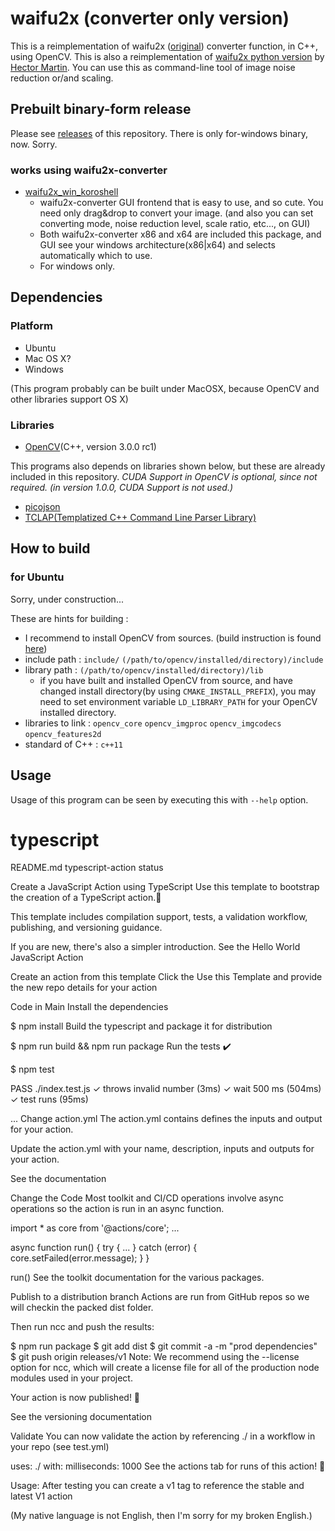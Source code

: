 # waifu2x (converter only version)

This is a reimplementation of waifu2x ([original](https://github.com/nagadomi/waifu2x)) converter function, in C++, using OpenCV.
This is also a reimplementation of [waifu2x python version](https://marcan.st/transf/waifu2x.py) by [Hector Martin](https://marcan.st/blog/).
You can use this as command-line tool of image noise reduction or/and scaling.


## Prebuilt binary-form release

Please see [releases](https://github.com/WL-Amigo/waifu2x-converter-cpp/releases) of this repository.
There is only for-windows binary, now. Sorry.

### works using waifu2x-converter

 * [waifu2x_win_koroshell](http://inatsuka.com/extra/koroshell/)
   - waifu2x-converter GUI frontend that is easy to use, and so cute. You need only drag&drop to convert your image. (and also you can set converting mode, noise reduction level, scale ratio, etc..., on GUI)
   - Both waifu2x-converter x86 and x64 are included this package, and GUI see your windows architecture(x86|x64) and selects automatically which to use. 
   - For windows only.


## Dependencies

### Platform

 * Ubuntu
 * Mac OS X?
 * Windows
 
(This program probably can be built under MacOSX, because OpenCV and other libraries support OS X)

### Libraries

 * [OpenCV](http://opencv.org/)(C++, version 3.0.0 rc1)

This programs also depends on libraries shown below, but these are already included in this repository.
*CUDA Support in OpenCV is optional, since not required. (in version 1.0.0, CUDA Support is not used.)*

 * [picojson](https://github.com/kazuho/picojson)
 * [TCLAP(Templatized C++ Command Line Parser Library)](http://tclap.sourceforge.net/)

## How to build

### for Ubuntu

Sorry, under construction...

These are hints for building :

 * I recommend to install OpenCV from sources. (build instruction is found [here](http://opencv.org/quickstart.html))
 * include path : `include/` `(/path/to/opencv/installed/directory)/include`
 * library path : `(/path/to/opencv/installed/directory)/lib` 
     - if you have built and installed OpenCV from source, and have changed install directory(by using `CMAKE_INSTALL_PREFIX`), you may need to set environment variable `LD_LIBRARY_PATH` for your OpenCV installed directory.
 * libraries to link : `opencv_core` `opencv_imgproc` `opencv_imgcodecs` `opencv_features2d`
 * standard of C++ : `c++11`



## Usage

Usage of this program can be seen by executing this with `--help` option.

# typescript
README.md
typescript-action status

Create a JavaScript Action using TypeScript
Use this template to bootstrap the creation of a TypeScript action.🚀

This template includes compilation support, tests, a validation workflow, publishing, and versioning guidance.

If you are new, there's also a simpler introduction. See the Hello World JavaScript Action

Create an action from this template
Click the Use this Template and provide the new repo details for your action

Code in Main
Install the dependencies

$ npm install
Build the typescript and package it for distribution

$ npm run build && npm run package
Run the tests ✔️

$ npm test

 PASS  ./index.test.js
  ✓ throws invalid number (3ms)
  ✓ wait 500 ms (504ms)
  ✓ test runs (95ms)

...
Change action.yml
The action.yml contains defines the inputs and output for your action.

Update the action.yml with your name, description, inputs and outputs for your action.

See the documentation

Change the Code
Most toolkit and CI/CD operations involve async operations so the action is run in an async function.

import * as core from '@actions/core';
...

async function run() {
  try { 
      ...
  } 
  catch (error) {
    core.setFailed(error.message);
  }
}

run()
See the toolkit documentation for the various packages.

Publish to a distribution branch
Actions are run from GitHub repos so we will checkin the packed dist folder.

Then run ncc and push the results:

$ npm run package
$ git add dist
$ git commit -a -m "prod dependencies"
$ git push origin releases/v1
Note: We recommend using the --license option for ncc, which will create a license file for all of the production node modules used in your project.

Your action is now published! 🚀

See the versioning documentation

Validate
You can now validate the action by referencing ./ in a workflow in your repo (see test.yml)

uses: ./
with:
  milliseconds: 1000
See the actions tab for runs of this action! 🚀

Usage:
After testing you can create a v1 tag to reference the stable and latest V1 action


(My native language is not English, then I'm sorry for my broken English.)
